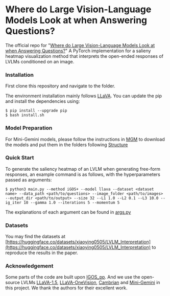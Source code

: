 # Where do Large Vision-Language Models Look at when Answering Questions?
The official repo for "[Where do Large Vision-Language Models Look at when Answering Questions?](https://arxiv.org/pdf/2503.13891)" A PyTorch implementation for a salieny heatmap visualization method that interprets the open-ended responses of LVLMs conditioned on an image.

### Installation
First clone this repository and navigate to the folder.

The environment installation mainly follows [LLaVA](https://github.com/haotian-liu/LLaVA). You can update the pip and install the dependencies using:

```
$ pip install --upgrade pip
$ bash install.sh
```

### Model Preparation
For Mini-Gemini models, please follow the instructions in [MGM](https://github.com/dvlab-research/MGM) to download the models and put them in the folders following [Structure](https://github.com/dvlab-research/MGM?tab=readme-ov-file#structure)

### Quick Start
To generate the saliency heatmap of an LVLM when generating free-form responses, an example command is as follows, with the hyperparameters passed as arguments:
```
$ python3 main.py --method iGOS+ --model llava --dataset <dataset name> --data_path <path/to/questions> --image_folder <path/to/images> --output_dir <path/to/output> --size 32 --L1 1.0 --L2 0.1 --L3 10.0 --ig_iter 10 --gamma 1.0 --iterations 5 --momentum 5
```
The explanations of each argument can be found in [args.py](args.py)

### Datasets
You may find the datasets at [https://huggingface.co/datasets/xiaoying0505/LVLM_Interpretation](https://huggingface.co/datasets/xiaoying0505/LVLM_Interpretation) to reproduce the results in the paper.

### Acknowledgement
Some parts of the code are built upon [IGOS_pp](https://github.com/khorrams/IGOS_pp). And we use the open-source LVLMs [LLaVA-1.5](https://github.com/haotian-liu/LLaVA), [LLaVA-OneVision](https://github.com/LLaVA-VL/LLaVA-NeXT), [Cambrian](https://github.com/cambrian-mllm/cambrian) and [Mini-Gemini](https://github.com/dvlab-research/MGM) in this project. We thank the authors for their excellent work.
